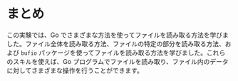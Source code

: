 # まとめ

この実験では、Go でさまざまな方法を使ってファイルを読み取る方法を学びました。ファイル全体を読み取る方法、ファイルの特定の部分を読み取る方法、および `bufio` パッケージを使ってファイルを読み取る方法を学びました。これらのスキルを使えば、Go プログラムでファイルを読み取り、ファイル内のデータに対してさまざまな操作を行うことができます。
